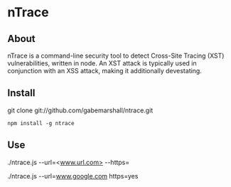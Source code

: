 nTrace
======

About
-------

nTrace is a command-line security tool to detect Cross-Site Tracing (XST) vulnerabilities, written in node. An XST attack is typically used in conjunction with an XSS attack, making it additionally devestating.

Install
-------

git clone git://github.com/gabemarshall/ntrace.git

```
npm install -g ntrace
```

Use
-------
./ntrace.js --url=<www.url.com> --https=<yes or no>

./ntrace.js --url=www.google.com https=yes
